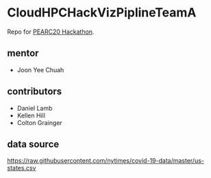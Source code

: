 # CloudHPCHackVizPiplineTeamA

Repo for [PEARC20 Hackathon](https://jeaimehp.github.io/HackHPC-Pearc20/).

## mentor

- Joon Yee Chuah

## contributors

- Daniel Lamb
- Kellen Hill
- Colton Grainger

## data source

https://raw.githubusercontent.com/nytimes/covid-19-data/master/us-states.csv
